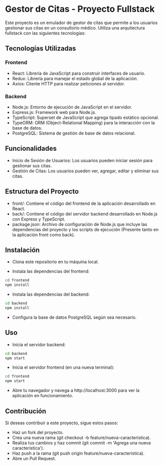# Gestor de Citas - Proyecto Fullstack
Este proyecto es un emulador de gestor de citas que permite a los usuarios gestionar sus citas en un consultorio médico. Utiliza una arquitectura fullstack con las siguientes tecnologías:

## Tecnologías Utilizadas
### Frontend
- React: Librería de JavaScript para construir interfaces de usuario.
- Redux: Librería para manejar el estado global de la aplicación.
- Axios: Cliente HTTP para realizar peticiones al servidor.
### Backend
- Node.js: Entorno de ejecución de JavaScript en el servidor.
- Express.js: Framework web para Node.js.
- TypeScript: Superset de JavaScript que agrega tipado estático opcional.
- TypeORM: ORM (Object-Relational Mapping) para la interacción con la base de datos.
- PostgreSQL: Sistema de gestión de base de datos relacional.

## Funcionalidades
- Inicio de Sesión de Usuarios: Los usuarios pueden iniciar sesión para gestionar sus citas.
- Gestión de Citas: Los usuarios pueden ver, agregar, editar y eliminar sus citas.

## Estructura del Proyecto
- front/: Contiene el código del frontend de la aplicación desarrollado en React.
- back/: Contiene el código del servidor backend desarrollado en Node.js con Express y TypeScript.
- package.json: Archivo de configuración de Node.js que incluye las dependencias del proyecto y los scripts de ejecución (Presente tanto en la aplicación front como back).

## Instalación
- Clona este repositorio en tu máquina local.

- Instala las dependencias del frontend:

```bash
cd frontend
npm install
```
- Instala las dependencias del backend:

```bash
cd backend
npm install
```
- Configura la base de datos PostgreSQL según sea necesario.

## Uso
- Inicia el servidor backend:

```bash
cd backend
npm start
```
- Inicia el servidor frontend (en una nueva terminal):

```bash
cd frontend
npm start
```
- Abre tu navegador y navega a http://localhost:3000 para ver la aplicación en funcionamiento.

## Contribución
Si deseas contribuir a este proyecto, sigue estos pasos:

- Haz un fork del proyecto.
- Crea una nueva rama (git checkout -b feature/nueva-caracteristica).
- Realiza tus cambios y haz commit (git commit -m 'Agrega una nueva característica').
- Haz push a la rama (git push origin feature/nueva-caracteristica).
- Abre un Pull Request.
